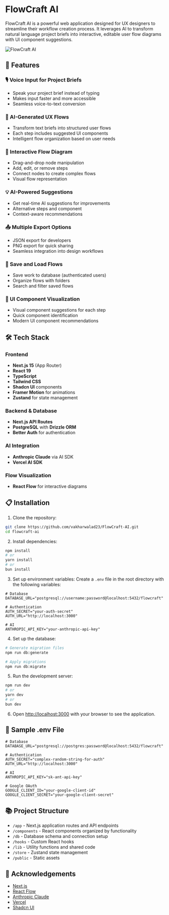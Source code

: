 # FlowCraft AI

FlowCraft AI is a powerful web application designed for UX designers to streamline their workflow creation process. It leverages AI to transform natural language project briefs into interactive, editable user flow diagrams with UI component suggestions.

![FlowCraft AI](https://res.cloudinary.com/dhruvandev/image/upload/LeandingPage_itlx6z.png)

## 🚀 Features

### 🎙️ Voice Input for Project Briefs

- Speak your project brief instead of typing
- Makes input faster and more accessible
- Seamless voice-to-text conversion

### 🧠 AI-Generated UX Flows

- Transform text briefs into structured user flows
- Each step includes suggested UI components
- Intelligent flow organization based on user needs

### 🔄 Interactive Flow Diagram

- Drag-and-drop node manipulation
- Add, edit, or remove steps
- Connect nodes to create complex flows
- Visual flow representation

### 💡 AI-Powered Suggestions

- Get real-time AI suggestions for improvements
- Alternative steps and component
- Context-aware recommendations

### 📤 Multiple Export Options

- JSON export for developers
- PNG export for quick sharing
- Seamless integration into design workflows

### 💾 Save and Load Flows

- Save work to database (authenticated users)
- Organize flows with folders
- Search and filter saved flows

### 🧩 UI Component Visualization

- Visual component suggestions for each step
- Quick component identification
- Modern UI component recommendations

## 🛠️ Tech Stack

### Frontend

- **Next.js 15** (App Router)
- **React 19**
- **TypeScript**
- **Tailwind CSS**
- **Shadcn UI** components
- **Framer Motion** for animations
- **Zustand** for state management

### Backend & Database

- **Next.js API Routes**
- **PostgreSQL** with **Drizzle ORM**
- **Better Auth** for authentication

### AI Integration

- **Anthropic Claude** via AI SDK
- **Vercel AI SDK**

### Flow Visualization

- **React Flow** for interactive diagrams

## 📋 Installation

1. Clone the repository:

```bash
git clone https://github.com/vakharwalad23/FlowCraft-AI.git
cd flowcraft-ai
```

2. Install dependencies:

```bash
npm install
# or
yarn install
# or
bun install
```

3. Set up environment variables:
   Create a `.env` file in the root directory with the following variables:

```
# Database
DATABASE_URL="postgresql://username:password@localhost:5432/flowcraft"

# Authentication
AUTH_SECRET="your-auth-secret"
AUTH_URL="http://localhost:3000"

# AI
ANTHROPIC_API_KEY="your-anthropic-api-key"
```

4. Set up the database:

```bash
# Generate migration files
npm run db:generate

# Apply migrations
npm run db:migrate
```

5. Run the development server:

```bash
npm run dev
# or
yarn dev
# or
bun dev
```

6. Open [http://localhost:3000](http://localhost:3000) with your browser to see the application.

## 🧪 Sample .env File

```
# Database
DATABASE_URL="postgresql://postgres:password@localhost:5432/flowcraft"

# Authentication
AUTH_SECRET="complex-random-string-for-auth"
AUTH_URL="http://localhost:3000"

# AI
ANTHROPIC_API_KEY="sk-ant-api-key"

# Google OAuth
GOOGLE_CLIENT_ID="your-google-client-id"
GOOGLE_CLIENT_SECRET="your-google-client-secret"
```

## 📚 Project Structure

- `/app` - Next.js application routes and API endpoints
- `/components` - React components organized by functionality
- `/db` - Database schema and connection setup
- `/hooks` - Custom React hooks
- `/lib` - Utility functions and shared code
- `/store` - Zustand state management
- `/public` - Static assets

## 🙏 Acknowledgements

- [Next.js](https://nextjs.org/)
- [React Flow](https://reactflow.dev/)
- [Anthropic Claude](https://www.anthropic.com/)
- [Vercel](https://vercel.com/)
- [Shadcn UI](https://ui.shadcn.com/)
